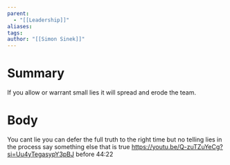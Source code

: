 ```yaml
---
parent:
  - "[[Leadership]]"
aliases: 
tags: 
author: "[[Simon Sinek]]"
---
```

# Summary 
If you allow or warrant small lies it will spread and erode the team.
# Body
You cant lie you can defer the full truth to the right time but no telling lies in the process say something else that is true
https://youtu.be/Q-zuTZuYeCg?si=Uu4yTegasypY3pBJ before 44:22